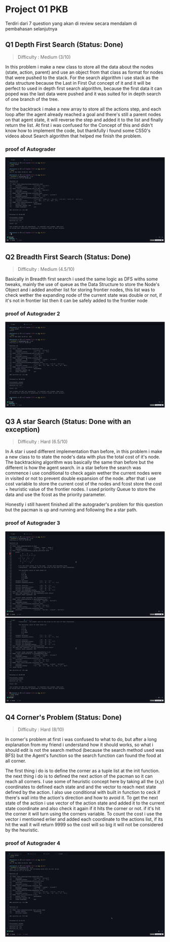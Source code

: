# Project 01 PKB

Terdiri dari 7 question yang akan di review secara mendalam di pembahasan selanjutnya

## Q1 Depth First Search (Status: Done)

> Difficulty : Medium (3/10)

In this problem i make a new class to store all the data about the nodes
(state, action, parent) and use an object from that class as format for nodes
that were pushed to the stack. For the search algorithm i use stack as the data
structure because the Last in First Out concept of it and it will be perfect to used
in depth first search algorithm, because the first data it can poped was the last
data were pushed and it was suited for in depth search of one branch of the tree.

for the backtrack i make a new array to store all the actions step, and each loop
after the agent already reached a goal and there's still a parent nodes on that
agent state, it will reverse the step and added it to the list and finally return
the list. At first i was confused for the Concept of this and didn't know how to
implement the code, but thankfully i found some CS50's videos about Search algorithm
that helped me finish the problem.

### proof of Autograder

![q1](./q1.png)

## Q2 Breadth First Search (Status: Done)

> Difficulty : Medium (4.5/10)

Basically in Breadth first search i used the same logic as DFS withs some tweaks,
mainly the use of queue as the Data Structure to store the Node's Object and i added
another list for storing frontier nodes, this list was to check wether the expanding
node of the current state was double or not, if it's not in frontier list then it
can be safely added to the frontier node

### proof of Autograder 2

![q1](./q2.png)

## Q3 A star Search (Status: Done with an exception)

> Difficulty : Hard (6.5/10)

In A star i used different implementation than before, in this problem i make a new
class to to state the node's data with plus the total cost of it's node. The backtracking
algorithm was basically the same than before but the different is how the agent search.
in a star before the search was commence i use conditional to check again wether
the current nodes were in visited or not to prevent double expansion of the node.
after that i  use cost variable to store the current cost of the nodes and fcost
store the cost + heuristic value of the frontier nodes. I used priority Queue to
store the data and use the fcost as the priority parameter.

Honestly i still havent finished all the autograder's problem for this question
but the pacman is up and running and following the a star path.

### proof of Autograder 3

![q3-1](./q3-1.png)
![q3-2](./q3-2.png)

## Q4 Corner's Problem (Status: Done)

> Difficulty : Hard (8/10)

In corner's problem at first i was confused to what to do, but after a long explanation
from my friend i understand how it should works, so what i should edit is not the
search method (because the search method used was BFS) but the Agent's function so
the search function can found the food at all corner.

The first thing i do is to define the corner as a tuple list at the init function.
the next thing i do is to defined the next action of the pacman so it can reach all
corners. I use some of heuristic concept here by taking all the (x,y) coordinates
to defined each state and and the vector to reach next state defined by the action.
I also use conditional with built in function to ceck if there's wall into the action's
direction and how to avoid it. To get the next state of the action i use vector of
the action state and added it to the current state coordinate and also check it again
if it hits the corner or not. if it's hit the corner it will turn using the corners
variable. To count the cost i use the vector i mentioned erlier and added each coordinate
to the actions list, if its hit the wall it will return 9999 so the cost will so
big it will not be considered by the heuristic.

### proof of Autograder 4

![q4](./q4.png)
